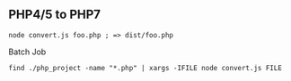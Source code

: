 ## PHP4/5 to PHP7

```
node convert.js foo.php ; => dist/foo.php
```

Batch Job
```
find ./php_project -name "*.php" | xargs -IFILE node convert.js FILE
```

